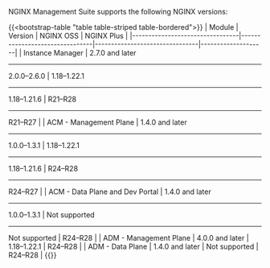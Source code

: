 NGINX Management Suite supports the following NGINX versions:

{{<bootstrap-table "table table-striped table-bordered">}}
| Module                          | Version                        | NGINX OSS                      | NGINX Plus         |
|---------------------------------|--------------------------------|--------------------------------|--------------------|
| Instance Manager                | 2.7.0 and later<hr>2.0.0–2.6.0 | 1.18–1.22.1<hr>1.18–1.21.6     | R21–R28<hr>R21–R27 |
| ACM - Management Plane          | 1.4.0 and later<hr>1.0.0–1.3.1 | 1.18–1.22.1<hr>1.18–1.21.6     | R24–R28<hr>R24–R27 |
| ACM - Data Plane and Dev Portal | 1.4.0 and later<hr>1.0.0–1.3.1 | Not supported<hr>Not supported | R24–R28            |
| ADM - Management Plane          | 4.0.0 and later                | 1.18–1.22.1                    | R24–R28            |
| ADM - Data Plane                | 1.4.0 and later                | Not supported                  | R24–R28            |
{{</bootstrap-table>}}

<!-- Do not remove. Keep this code at the bottom of the include -->
<!-- DOCS-1075 -->